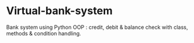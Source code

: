 # Virtual-bank-system
Bank system using Python OOP : credit, debit &amp; balance check with class, methods &amp; condition handling.
